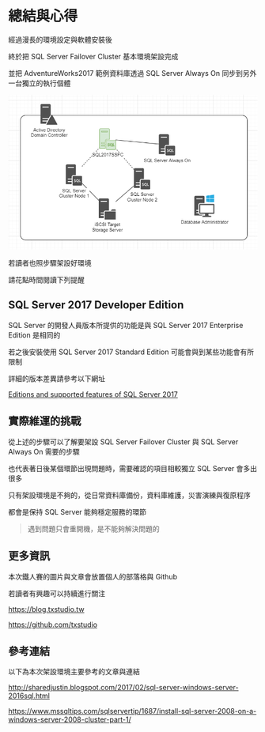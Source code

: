 # 總結與心得

經過漫長的環境設定與軟體安裝後

終於把 SQL Server Failover Cluster 基本環境架設完成

並把 AdventureWorks2017 範例資料庫透過 SQL Server Always On 同步到另外一台獨立的執行個體

![](https://raw.githubusercontent.com/txstudio/2020-12th-ironman/master/images/30/architechture-finished.gif)

若讀者也照步驟架設好環境

請花點時間閱讀下列提醒

## SQL Server 2017 Developer Edition

SQL Server 的開發人員版本所提供的功能是與 SQL Server 2017 Enterprise Edition 是相同的

若之後安裝使用 SQL Server 2017 Standard Edition 可能會與到某些功能會有所限制

詳細的版本差異請參考以下網址

[Editions and supported features of SQL Server 2017](https://docs.microsoft.com/en-us/sql/sql-server/editions-and-components-of-sql-server-2017?view=sql-server-ver15)

## 實際維運的挑戰

從上述的步驟可以了解要架設 SQL Server Failover Cluster 與 SQL Server Always On 需要的步驟

也代表著日後某個環節出現問題時，需要確認的項目相較獨立 SQL Server 會多出很多

只有架設環境是不夠的，從日常資料庫備份，資料庫維護，災害演練與復原程序

都會是保持 SQL Server 能夠穩定服務的環節

> 遇到問題只會重開機，是不能夠解決問題的

## 更多資訊

本次鐵人賽的圖片與文章會放置個人的部落格與 Github

若讀者有興趣可以持續進行關注

https://blog.txstudio.tw

https://github.com/txstudio

## 參考連結

以下為本次架設環境主要參考的文章與連結

http://sharedjustin.blogspot.com/2017/02/sql-server-windows-server-2016sql.html

https://www.mssqltips.com/sqlservertip/1687/install-sql-server-2008-on-a-windows-server-2008-cluster-part-1/

